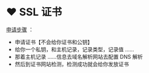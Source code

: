 # ❤️ SSL 证书
<u>申请步骤</u> ：
- 申请证书【不会给你证书和公钥】
- 给你一个私钥，和主机记录，记录类型，记录值 ……
- 那着主机记录 ……信息去域名解析网站去配置 DNS 解析
- 然后到证书网站检测，检测成功就会给你发放证书


